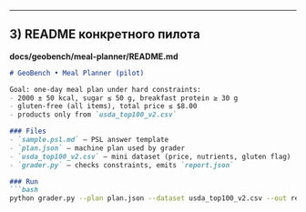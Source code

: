
---

## 3) README конкретного пилота

**docs/geobench/meal-planner/README.md**
```markdown
# GeoBench • Meal Planner (pilot)

Goal: one-day meal plan under hard constraints:
- 2000 ± 50 kcal, sugar ≤ 50 g, breakfast protein ≥ 30 g
- gluten-free (all items), total price ≤ $8.00
- products only from `usda_top100_v2.csv`

### Files
- `sample.psl.md` – PSL answer template
- `plan.json` – machine plan used by grader
- `usda_top100_v2.csv` – mini dataset (price, nutrients, gluten flag)
- `grader.py` – checks constraints, emits `report.json`

### Run
```bash
python grader.py --plan plan.json --dataset usda_top100_v2.csv --out report.json
